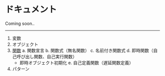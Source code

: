 # ドキュメント

Coming soon..


* * *

1. 変数
1. オブジェクト
1. [関数](functions.md)
   a. 関数宣言
   b. 関数式（無名関数）
   c. 名前付き関数式
   d. 即時関数（自己呼び出し関数、自己実行関数）
      - 即時オブジェクト初期化
   e. 自己定義関数（遅延関数定義）
1. パターン
